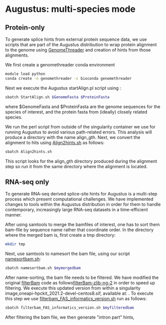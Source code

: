 # Augustus: multi-species mode

## Protein-only 
To generate splice hints from external protein sequence data, we use scripts that are part of the Augustus distribution to wrap protein alignment to the genome using [GenomeThreader](https://genomethreader.org/) and creation of hints from those alignments. 

We first create a genomethreader conda environment
```bash
module load python
conda create -n genomethreader -c bioconda genomethreader
```

Next we execute the Augustus startAlign.pl script using []():
```bash
sbatch StartAlign.sh $GenomeFasta $ProteinFasta
```
where $GenomeFasta and $ProteinFasta are the genome sequences for the species of interest, and the protein fasta from (ideally) closely related species.

We run the perl script from outside of the singularity container we use for running Augustus to avoid various path-related errors. This analysis will produce a directory with the name align_gth. Next, we convert the alignment to hits using [Align2hints.sh]() as follows:
```bash
sbatch Align2hints.sh
```
This script looks for the align_gth directory produced during the alignment step so run it from the same directory where the alignment is located.


 
 





## RNA-seq only
To generate RNA-seq derived splice-site hints for Augustus is a multi-step process which present computational challenges. We have implemented changes to tools within the Augustus distribution in order for them to handle contemporary, increasingly large RNA-seq datasets in a time-efficient manner. 

After using samtools to merge the bamfiles of interest, one has to sort them bam-file by sequence name rather that coordinate order. In the directory where the merged bam is, first create a tmp directory:
```bash
mkdir tmp
```
Next, use samtools to namesort the bam file, using our script [namesortbam.sh]():
```bash
sbatch namesortbam.sh $mymergedbam
```

After name-sorting, the bam file needs to be filtered. We have modified the original [filterBam](https://github.com/nextgenusfs/augustus/tree/master/auxprogs/filterBam) code as follows[filterBam-zlib-ng-2]() in order to speed up filtering. We execute this updated version from within a singularity image,oneapi-hpckit_2021.2-devel-centos8.sif, available at: . To execute this step we use [filterbam_FAS_informatics_version.sh]() run as follows:
```bash
sbatch filterbam_FAS_informatics_version.sh $myfilteredbam
```

After filtering the bam file, we then generate "intron part" hints,  
